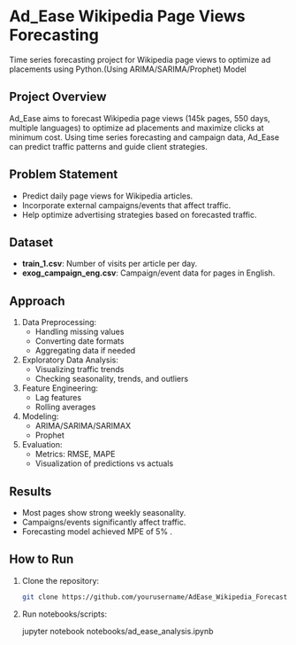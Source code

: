# Ad_Ease Wikipedia Page Views Forecasting
Time series forecasting project for Wikipedia page views to optimize ad placements using Python.(Using ARIMA/SARIMA/Prophet) Model


## Project Overview
Ad_Ease aims to forecast Wikipedia page views (145k pages, 550 days, multiple languages) to optimize ad placements and maximize clicks at minimum cost. Using time series forecasting and campaign data, Ad_Ease can predict traffic patterns and guide client strategies.

## Problem Statement
- Predict daily page views for Wikipedia articles.
- Incorporate external campaigns/events that affect traffic.
- Help optimize advertising strategies based on forecasted traffic.

## Dataset
- **train_1.csv**: Number of visits per article per day.
- **exog_campaign_eng.csv**: Campaign/event data for pages in English.

## Approach
1. Data Preprocessing:
   - Handling missing values
   - Converting date formats
   - Aggregating data if needed
2. Exploratory Data Analysis:
   - Visualizing traffic trends
   - Checking seasonality, trends, and outliers
3. Feature Engineering:
   - Lag features
   - Rolling averages
4. Modeling:
   - ARIMA/SARIMA/SARIMAX
   - Prophet
5. Evaluation:
   - Metrics: RMSE, MAPE
   - Visualization of predictions vs actuals

## Results
- Most pages show strong weekly seasonality.
- Campaigns/events significantly affect traffic.
- Forecasting model achieved MPE of 5% .

## How to Run
1. Clone the repository:
   ```bash
   git clone https://github.com/yourusername/AdEase_Wikipedia_Forecasting.git
    ```
2. Run notebooks/scripts:

    jupyter notebook notebooks/ad_ease_analysis.ipynb


